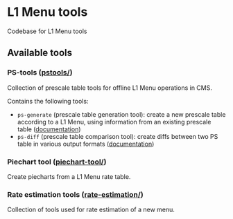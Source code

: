 # L1 Menu tools

Codebase for L1 Menu tools

## Available tools

### PS-tools ([pstools/](pstools/))
Collection of prescale table tools for offline L1 Menu operations in CMS. 

Contains the following tools:
* `ps-generate` (prescale table generation tool): create a new prescale table according to a L1 Menu, using information from an existing prescale table ([documentation](pstools/docs/ps-generate.md))
* `ps-diff` (prescale table comparison tool): create diffs between two PS table in various output formats ([documentation](pstools/docs/ps-diff.md))

### Piechart tool ([piechart-tool/](piechart-tool/))
Create piecharts from a L1 Menu rate table.

### Rate estimation tools ([rate-estimation/](rate-estimation/))
Collection of tools used for rate estimation of a new menu.
